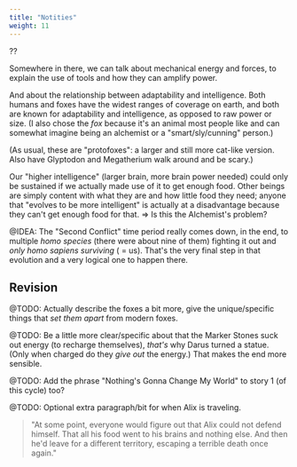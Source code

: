 ```yaml
---
title: "Notities"
weight: 11
---
```


??







Somewhere in there, we can talk about mechanical energy and forces, to explain the use of tools and how they can amplify power.

And about the relationship between adaptability and intelligence. Both humans and foxes have the widest ranges of coverage on earth, and both are known for adaptability and intelligence, as opposed to raw power or size. (I also chose the _fox_ because it's an animal most people like and can somewhat imagine being an alchemist or a "smart/sly/cunning" person.)

(As usual, these are "protofoxes": a larger and still more cat-like version. Also have Glyptodon and Megatherium walk around and be scary.)

Our "higher intelligence" (larger brain, more brain power needed) could only be sustained if we actually made use of it to get enough food. Other beings are simply content with what they are and how little food they need; anyone that "evolves to be more intelligent" is actually at a disadvantage because they can't get enough food for that. => Is this the Alchemist's problem?

@IDEA: The "Second Conflict" time period really comes down, in the end, to multiple _homo species_ (there were about nine of them) fighting it out and _only homo sapiens surviving_ ( = us). That's the very final step in that evolution and a very logical one to happen there.

## Revision
@TODO: Actually describe the foxes a bit more, give the unique/specific things that _set them apart_ from modern foxes.

@TODO: Be a little more clear/specific about that the Marker Stones suck out energy (to recharge themselves), _that's_ why Darus turned a statue. (Only when charged do they _give out_ the energy.) That makes the end more sensible.

@TODO: Add the phrase "Nothing's Gonna Change My World" to story 1 (of this cycle) too?

@TODO: Optional extra paragraph/bit for when Alix is traveling.
> "At some point, everyone would figure out that Alix could not defend himself. That all his food went to his brains and nothing else. And then he'd leave for a different territory, escaping a terrible death once again."